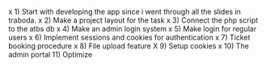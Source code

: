 x 1) Start with developing the app since i went through all the slides in traboda.
x 2) Make a project layout for the task
x 3) Connect the php script to the atbs db
x 4) Make an admin login system
x 5) Make login for regular users
x 6) Implement sessions and cookies for authentication
x 7) Ticket booking procedure
x 8) File upload feature
X 9) Setup cookies
x 10) The admin portal
11) Optimize
